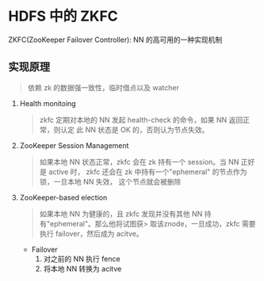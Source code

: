 # HDFS 中的 ZKFC

ZKFC(ZooKeeper Failover Controller):
  NN 的高可用的一种实现机制

## 实现原理

> 依赖 zk 的数据强一致性，临时借点以及 watcher

1. Health monitoing
   > zkfc 定期对本地的 NN 发起 health-check 的命令，如果 NN 返回正常，则认定
   > 此 NN 状态是 OK 的，否则认为节点失效。
2. ZooKeeper Session Management
   > 如果本地 NN 状态正常，zkfc 会在 zk 持有一个 session。当 NN 正好是 active 时，
   > zkfc 还会在 zk 中持有一个"ephemeral" 的节点作为锁，一旦本地 NN 失效，
   > 这个节点就会被删除
3. ZooKeeper-based election
   > 如果本地 NN 为健康的，且 zkfc 发现并没有其他 NN 持有"ephemeral"。那么他将试图获> 取该znode，一旦成功，zkfc 需要执行 failover，然后成为 acitve。
   - Failover
     1. 对之前的 NN 执行 fence
     2. 将本地 NN 转换为 acitve
